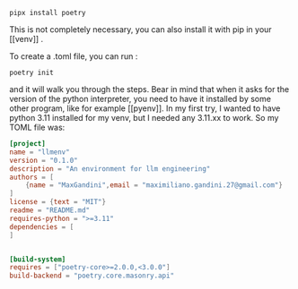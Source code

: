 ```
pipx install poetry
```

This is not completely necessary, you can also install it with pip in your [[venv]] .

To create a .toml file, you can run :
```
poetry init
```

and it will walk you through the steps. Bear in mind that when it asks for the version of the python interpreter, you need to have it installed by some other program, like for example [[pyenv]].
In my first try, I wanted to have python 3.11 installed for my venv, but I needed any 3.11.xx to work. So my TOML file was: 
```toml
[project]
name = "llmenv"
version = "0.1.0"
description = "An environment for llm engineering"
authors = [
    {name = "MaxGandini",email = "maximiliano.gandini.27@gmail.com"}
]
license = {text = "MIT"}
readme = "README.md"
requires-python = ">=3.11"
dependencies = [
]


[build-system]
requires = ["poetry-core>=2.0.0,<3.0.0"]
build-backend = "poetry.core.masonry.api"

```

